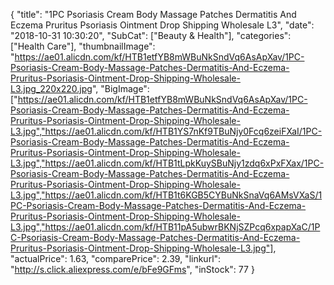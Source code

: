 {
	"title": "1PC Psoriasis Cream Body Massage Patches Dermatitis And Eczema Pruritus Psoriasis Ointment Drop Shipping Wholesale L3",
	"date": "2018-10-31 10:30:20",
	"SubCat": ["Beauty & Health"],
	"categories": ["Health Care"],
	"thumbnailImage": "https://ae01.alicdn.com/kf/HTB1etfYB8mWBuNkSndVq6AsApXav/1PC-Psoriasis-Cream-Body-Massage-Patches-Dermatitis-And-Eczema-Pruritus-Psoriasis-Ointment-Drop-Shipping-Wholesale-L3.jpg_220x220.jpg",
	"BigImage": ["https://ae01.alicdn.com/kf/HTB1etfYB8mWBuNkSndVq6AsApXav/1PC-Psoriasis-Cream-Body-Massage-Patches-Dermatitis-And-Eczema-Pruritus-Psoriasis-Ointment-Drop-Shipping-Wholesale-L3.jpg","https://ae01.alicdn.com/kf/HTB1YS7nKf9TBuNjy0Fcq6zeiFXaI/1PC-Psoriasis-Cream-Body-Massage-Patches-Dermatitis-And-Eczema-Pruritus-Psoriasis-Ointment-Drop-Shipping-Wholesale-L3.jpg","https://ae01.alicdn.com/kf/HTB1tLpkKuySBuNjy1zdq6xPxFXax/1PC-Psoriasis-Cream-Body-Massage-Patches-Dermatitis-And-Eczema-Pruritus-Psoriasis-Ointment-Drop-Shipping-Wholesale-L3.jpg","https://ae01.alicdn.com/kf/HTB1t6KGB5CYBuNkSnaVq6AMsVXaS/1PC-Psoriasis-Cream-Body-Massage-Patches-Dermatitis-And-Eczema-Pruritus-Psoriasis-Ointment-Drop-Shipping-Wholesale-L3.jpg","https://ae01.alicdn.com/kf/HTB11pA5ubwrBKNjSZPcq6xpapXaC/1PC-Psoriasis-Cream-Body-Massage-Patches-Dermatitis-And-Eczema-Pruritus-Psoriasis-Ointment-Drop-Shipping-Wholesale-L3.jpg"],
	"actualPrice": 1.63,
	"comparePrice": 2.39,
	"linkurl": "http://s.click.aliexpress.com/e/bFe9GFms",
	"inStock": 77
}
